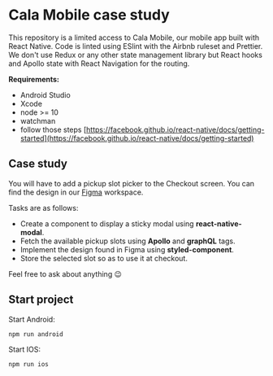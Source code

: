 # Cala Mobile case study

This repository is a limited access to Cala Mobile, our mobile app built with React Native. Code is linted using ESlint with the Airbnb ruleset and Prettier. We don't use Redux or any other state management library but React hooks and Apollo state with React Navigation for the routing.

**Requirements:**

- Android Studio
- Xcode
- node >= 10
- watchman
- follow those steps [https://facebook.github.io/react-native/docs/getting-started](https://facebook.github.io/react-native/docs/getting-started)

## Case study

You will have to add a pickup slot picker to the Checkout screen. You can find the design in our [Figma](https://www.figma.com/file/vKOVXHUCOWWEzE6P9yVxpo/Mobile-pickup-slot-selection?node-id=0%3A1) workspace.

Tasks are as follows:

- Create a component to display a sticky modal using **react-native-modal**.
- Fetch the available pickup slots using **Apollo** and **graphQL** tags.
- Implement the design found in Figma using **styled-component**.
- Store the selected slot so as to use it at checkout.

Feel free to ask about anything 😉

## Start project

Start Android:

```bash
npm run android
```

Start IOS:

```bash
npm run ios
```
